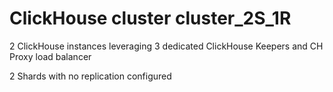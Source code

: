 # ClickHouse cluster cluster_2S_1R

2 ClickHouse instances leveraging 3 dedicated ClickHouse Keepers and CH Proxy load balancer

2 Shards with no replication configured